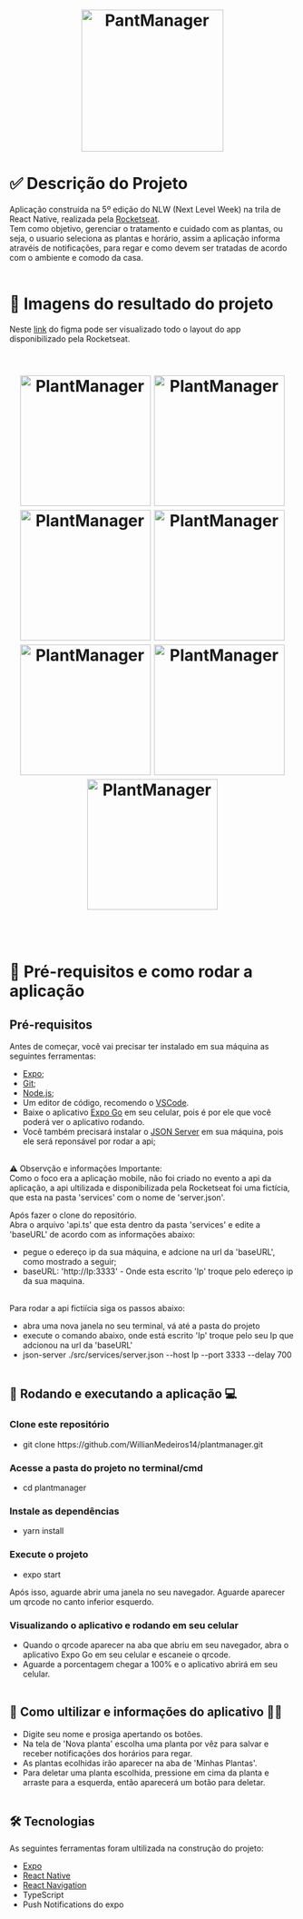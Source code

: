 <h1 align="center">
  <img alt="PantManager" title="PantManager" src="assets/logoPlantmanager.png" width="250px" />
</h1>

# ✅ Descrição do Projeto
Aplicação construída na 5º edição do NLW (Next Level Week) na trila de React Native, realizada pela [Rocketseat](https://rocketseat.com.br/).<br>
Tem como objetivo, gerenciar o tratamento e cuidado com as plantas, ou seja, o usuario seleciona as plantas e horário, assim a aplicação informa atravéis de notificações, para regar e como devem ser tratadas de acordo com o ambiente e comodo da casa.<br><br>


# 🎁 Imagens do resultado do projeto
Neste [link](https://www.figma.com/file/KJ9GRw8dgniiepGlRyROR5/PlantManager-(Copy)) do figma pode ser visualizado todo o layout do app disponibilizado pela Rocketseat. <br><br>
<h1 align="center">
  <img alt="PlantManager" title="PlantManager" src="src/images/1.jpg" width=230/>
  <img alt="PlantManager" title="PlantManager" src="src/images/2.jpg" width=230/>
  <img alt="PlantManager" title="PlantManager" src="src/images/3.jpg" width=230/>
  <img alt="PlantManager" title="PlantManager" src="src/images/4.jpg" width=230/>
  <img alt="PlantManager" title="PlantManager" src="src/images/5.jpg" width=230/>
  <img alt="PlantManager" title="PlantManager" src="src/images/6.jpg" width=230/>
  <img alt="PlantManager" title="PlantManager" src="src/images/7.jpg" width=230/>
</h1>

<br><br>

# 🎲 Pré-requisitos e como rodar a aplicação
## Pré-requisitos

Antes de começar, você vai precisar ter instalado em sua máquina as seguintes ferramentas:
- [Expo](https://docs.expo.io/);
- [Git](https://git-scm.com);
- [Node.js](https://nodejs.org/en/);
- Um editor de código, recomendo o [VSCode](https://code.visualstudio.com/).
- Baixe o aplicativo [Expo Go](https://expo.io/client) em seu celular, pois é por ele que você poderá ver o aplicativo rodando.
- Você também precisará instalar o [JSON Server](https://github.com/typicode/json-server) em sua máquina, pois ele será reponsável por rodar a api; <br><br>

⚠️ Observção e informações Importante: <br>
Como o foco era a aplicação mobile, não foi criado no evento a api da aplicação, a api ultilizada e disponibilizada pela Rocketseat foi uma fictícia, que esta na pasta 'services' com o nome de 'server.json'. <br>

Após fazer o clone do repositório. <br>
Abra o arquivo 'api.ts' que esta dentro da pasta 'services' e edite a 'baseURL' de acordo com as informações abaixo: <br>
- pegue o edereço ip da sua máquina, e adcione na url da 'baseURL', como mostrado a seguir;
- baseURL: 'http://Ip:3333' - Onde esta escrito 'Ip' troque pelo edereço ip da sua maquina. <br><br>

Para rodar a api fictiícia siga os passos abaixo:
- abra uma nova janela no seu terminal, vá até a pasta do projeto
- execute o comando abaixo, onde está escrito 'Ip' troque pelo seu Ip que adcionou na url da 'baseURL'
- json-server ./src/services/server.json --host Ip --port 3333 --delay 700  <br><br>

## 🏁 Rodando e executando a aplicação 💻 
 ### Clone este repositório
* <p>git clone https://github.com/WillianMedeiros14/plantmanager.git</p>

### Acesse a pasta do projeto no terminal/cmd
* cd plantmanager

### Instale as dependências
* yarn install

### Execute o projeto
* expo start

Após isso, aguarde abrir uma janela no seu navegador. Aguarde aparecer um qrcode no canto inferior esquerdo.

### Visualizando o aplicativo e rodando em seu celular
- Quando o qrcode aparecer na aba que abriu em seu navegador, abra o aplicativo Expo Go em seu celular e escaneie o qrcode.
- Aguarde a porcentagem chegar a 100% e o aplicativo abrirá em seu celular.  <br><br>

## 💬 Como ultilizar e informações do aplicativo 🤳🏾

- Digite seu nome e prosiga apertando os botões.
- Na tela de 'Nova planta' escolha uma planta por vêz para salvar e receber notificações dos horários para regar.
- As plantas ecolhidas irão aparecer na aba de 'Minhas Plantas'.
- Para deletar uma planta escolhida, pressione em cima da planta e arraste para a esquerda, então aparecerá um botão para deletar.  <br><br>

## 🛠 Tecnologias
As seguintes ferramentas foram ultilizada na construção do projeto:

- [Expo](https://expo.io/)
- [React Native](https://reactnative.dev/)
- [React Navigation](https://reactnavigation.org/)
- TypeScript
- Push Notifications do expo
